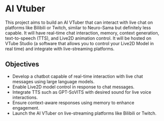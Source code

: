 # AI Vtuber
This project aims to build an AI VTuber that can interact with live chat on platforms like Bilibili or Twitch, similar to Neuro-Sama but definitely less capable. It will have real-time chat interaction, memory, context generation, text-to-speech (TTS), and Live2D animation control. It will be hosted on VTube Studio (a software that allows you to control your Live2D Model in real time) and integrate with live-streaming platforms.
## Objectives
*  Develop a chatbot capable of real-time interaction with live chat messages using large language models.  
*  Enable Live2D model control in response to chat messages.  
*  Integrate TTS such as GPT-SoVITS with desired sound for live voice interactions.  
*  Ensure context-aware responses using memory to enhance engagement.  
*  Launch the AI VTuber on live-streaming platforms like Bilibili or Twitch.  
